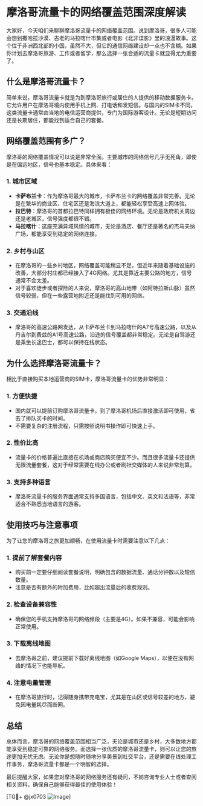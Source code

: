 # 摩洛哥流量卡的网络覆盖范围深度解读

大家好，今天咱们来聊聊摩洛哥流量卡的网络覆盖范围。说到摩洛哥，很多人可能会想到撒哈拉沙漠、古老的马拉喀什市集或者电影《北非谍影》里的浪漫故事。这个位于非洲西北部的小国，虽然不大，但它的通信网络建设却一点也不含糊。如果你计划去摩洛哥旅游、工作或者留学，那么选择一张合适的流量卡就显得尤为重要了。

## 什么是摩洛哥流量卡？

简单来说，摩洛哥流量卡就是为到摩洛哥旅行或居住的人提供的移动数据服务卡。它允许用户在摩洛哥境内使用手机上网、打电话和发短信。与国内的SIM卡不同，这类流量卡通常由当地的电信运营商提供，专门为国际游客设计。无论是短期访问还是长期居住，都能找到适合自己的套餐。

## 网络覆盖范围有多广？

摩洛哥的网络覆盖情况可以说是非常全面。主要城市的网络信号几乎无死角，即使是在偏远地区，信号也基本稳定。具体来看：

### 1. **城市区域**
   - **卡萨布兰卡**：作为摩洛哥最大的城市，卡萨布兰卡的网络覆盖非常完善。无论是在繁华的商业区、住宅区还是海滨大道上，都能轻松享受高速上网体验。
   - **拉巴特**：摩洛哥的首都拉巴特同样拥有极佳的网络环境。无论是政府机关周边还是老城区，信号强度都很不错。
   - **马拉喀什**：这座充满异域风情的城市，无论是酒店、餐厅还是著名的杰马夫纳广场，都能享受到稳定的网络连接。

### 2. **乡村与山区**
   - 在摩洛哥的一些乡村地区，网络覆盖可能稍显不足，但近年来随着基础设施的改善，大部分村庄都已经接入了4G网络。尤其是靠近主要公路的地方，信号通常不会太差。
   - 对于喜欢徒步或者探险的人来说，摩洛哥的高山地带（如阿特拉斯山脉）虽然信号较弱，但在一些露营地附近还是能找到可用的网络。

### 3. **交通沿线**
   - 摩洛哥的高速公路网发达，从卡萨布兰卡到马拉喀什的A7号高速公路，以及从丹吉尔到费兹的A1号高速公路，沿途的信号覆盖都非常稳定。无论是自驾游还是乘坐长途巴士，都可以保持在线状态。

## 为什么选择摩洛哥流量卡？

相比于直接购买本地运营商的SIM卡，摩洛哥流量卡的优势非常明显：

### 1. **方便快捷**
   - 国内就可以提前订购摩洛哥流量卡，到了摩洛哥机场后直接激活即可使用，省去了排队买卡的时间。
   - 不需要复杂的注册流程，只需按照说明书操作即可快速上手。

### 2. **性价比高**
   - 流量卡的价格普遍比直接在机场或商店购买便宜不少。而且很多流量卡还提供无限流量套餐，这对于经常需要在线办公或者刷社交媒体的人来说非常划算。

### 3. **支持多种语言**
   - 摩洛哥流量卡的服务界面通常支持多国语言，包括中文、英文和法语等，非常适合不熟悉当地语言的游客。

## 使用技巧与注意事项

为了让您的摩洛哥之旅更加顺畅，在使用流量卡时需要注意以下几点：

### 1. **提前了解套餐内容**
   - 购买前一定要仔细阅读套餐说明，明确包含的数据流量、通话分钟数以及短信数量。
   - 注意是否有额外的附加费用，比如超出流量后的收费规则。

### 2. **检查设备兼容性**
   - 确保您的手机支持摩洛哥的网络频段（主要是4G）。如果不兼容，可能会影响正常使用。

### 3. **下载离线地图**
   - 去摩洛哥之前，建议提前下载好离线地图（如Google Maps），以便在没有网络的情况下也能导航。

### 4. **注意电量管理**
   - 在摩洛哥旅行时，记得随身携带充电宝，尤其是在山区或信号较差的地方，避免因电量耗尽而断网。

## 总结

总体而言，摩洛哥的网络覆盖范围相当广泛，无论是城市还是乡村，大多数地方都能享受到稳定可靠的网络服务。而选择一张优质的摩洛哥流量卡，则可以让您的旅途更加无忧无虑。无论你是想随时随地分享美景到社交平台，还是需要在线处理工作事务，摩洛哥流量卡都是一个明智的选择。

最后提醒大家，如果您对摩洛哥的网络服务还有疑问，不妨咨询专业人士或者查阅相关资料，确保自己能够获得最佳的使用体验！

[TG💪+ @jx0703 ![Image](https://github.com/user-attachments/assets/dbca1d08-cadb-493c-b0ec-ad6f7a83f270)]